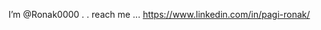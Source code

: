 I’m @Ronak0000
.
.
reach me ... https://www.linkedin.com/in/pagi-ronak/

<!---
Ronak0000/Ronak0000 is a ✨ special ✨ repository because its `README.md` (this file) appears on your GitHub profile.
You can click the Preview link to take a look at your changes.
--->
